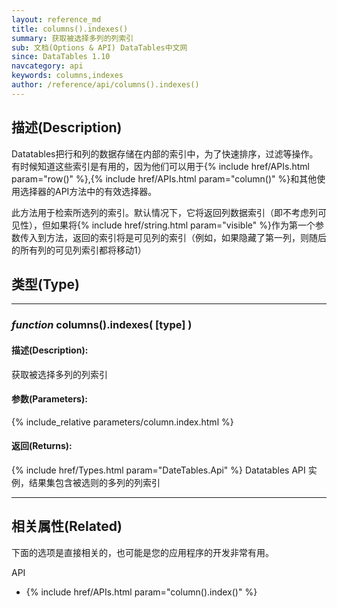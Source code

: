 ```yaml
---
layout: reference_md
title: columns().indexes()
summary: 获取被选择多列的列索引
sub: 文档(Options & API) DataTables中文网
since: DataTables 1.10
navcategory: api
keywords: columns,indexes
author: /reference/api/columns().indexes()
---
```


## 描述(Description)
Datatables把行和列的数据存储在内部的索引中，为了快速排序，过滤等操作。有时候知道这些索引是有用的，因为他们可以用于{% include href/APIs.html param="row()" %},{% include href/APIs.html param="column()" %}和其他使用选择器的API方法中的有效选择器。

此方法用于检索所选列的索引。默认情况下，它将返回列数据索引（即不考虑列可见性），但如果将{% include href/string.html param="visible" %}作为第一个参数传入到方法，返回的索引将是可见列的索引（例如，如果隐藏了第一列，则随后的所有列的可见列索引都将移动1）


## 类型(Type)

---

### _function_ **columns().indexes( [type] )**   

#### 描述(Description):
获取被选择多列的列索引
     
#### 参数(Parameters):
{% include_relative parameters/column.index.html %}

#### 返回(Returns):

{% include href/Types.html param="DateTables.Api" %}
Datatables API 实例，结果集包含被选则的多列的列索引

--- 
    


## 相关属性(Related)
下面的选项是直接相关的，也可能是您的应用程序的开发非常有用。

API

- {% include href/APIs.html param="column().index()" %}
